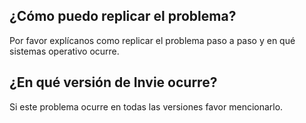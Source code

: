 ## ¿Cómo puedo replicar el problema?
Por favor explícanos como replicar el problema paso a paso y en qué sistemas operativo ocurre.
## ¿En qué versión de Invie ocurre?
Si este problema ocurre en todas las versiones favor mencionarlo.
